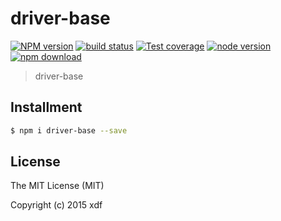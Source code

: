 # driver-base

[![NPM version][npm-image]][npm-url]
[![build status][travis-image]][travis-url]
[![Test coverage][coveralls-image]][coveralls-url]
[![node version][node-image]][node-url]
[![npm download][download-image]][download-url]

[npm-image]: https://img.shields.io/npm/v/driver-base.svg?style=flat-square
[npm-url]: https://npmjs.org/package/driver-base
[travis-image]: https://img.shields.io/travis/xudafeng/driver-base.svg?style=flat-square
[travis-url]: https://travis-ci.org/xudafeng/driver-base
[coveralls-image]: https://img.shields.io/coveralls/xudafeng/driver-base.svg?style=flat-square
[coveralls-url]: https://coveralls.io/r/xudafeng/driver-base?branch=master
[node-image]: https://img.shields.io/badge/node.js-%3E=_0.10-green.svg?style=flat-square
[node-url]: http://nodejs.org/download/
[download-image]: https://img.shields.io/npm/dm/driver-base.svg?style=flat-square
[download-url]: https://npmjs.org/package/driver-base

> driver-base

## Installment

```bash
$ npm i driver-base --save
```

## License

The MIT License (MIT)

Copyright (c) 2015 xdf
